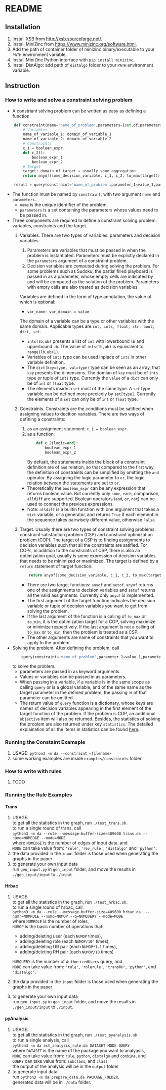 # README

## Installation
1. Install XSB from http://xsb.sourceforge.net/.
2. Install MiniZinc from https://www.minizinc.org/software.html.
3. Add the path of container folder of minizinc binary/executable to your `PATH` environment variable.
4. Install MiniZinc Python interface with `pip install minizinc`.
5. Install DistAlgo: add path of `distalgo` folder to your `PATH` environment variable.

## Instruction

### How to write and solve a constraint solving problem
- A constriant solving problem can be written as easy as defining a function. 
```python
	def constraint(name='name_of_problem',parameters={set,of,parameters}):
		# Variables
		name_of_variable_1: domain_of_variable_1
		name_of_variable_2: domain_of_variable_2
		# Constraints
		c_1 = boolean_expr
		def c_2():
			boolean_expr_1
			boolean_expr_2
		# Target
		target: domain_of_target = usually_some_aggregation
		return anyof(some_decision_variable, c_1, c_2, to_max(target))

	result = query(constraint='name_of_problem',parameter_1=value_1,parameter_2=value_2,...)
```
- The function must be named by `constraint`, with two argument `name` and `parameters`. 
	- `name` is the unique identifier of the problem, 
	- `parameters` is a set containing the parameters whose values need to be passed in.
- Three components are required to define a constraint solving problem: variables, constraints and the target.
	1. Variables. There are two types of variables: parameters and decision variables.
		1. Parameters are variables that must be passed in when the problem is instantiated. Parameters must be explictly declared in the `parameters` argument of a constraint problem.
		2. Decision variables are computed during solving the problem. For some problems such as Sudoku, the partial filled playboard is passed in as a parameter, whose empty cells are indicated by `_` and will be computed as the solution of the problem. Parameters with empty cells are also treated as decision variables.

		Variables are defined in the form of type annotation, the value of which is optional:

		- `var_name: var_domain = value`

	 	The domain of a variable can be a type or other variables with the same domain. Applicable types are `int, ints, float, str, bool, dict, set`.
		- `ints(lb,ub)` presents a list of `int` with lowerbound `lb` and upperbound `ub`. The value of `ints(lb,ub)` is equivalent to `range(lb,ub+1)`.
		- Variables of `ints` type can be used inplace of `ints` in other variable definition.
		- The `dict(key=type, val=type)` type can be seen as an array, that `key` presents the dimensions. The domian of `key` must be of `ints` type or tuple of `ints` type. Currently the `value` of a `dict` can only be of `int` or `float` type.
		- The elements inside a `set` must of the same type. A `set` type variable can be defined more precicely by `set[type]`. Currently the elements of a `set` can only be of `int` or `float` type.
	2. Constraints. Constraints are the conditions must be satified when assigning values to decition variables. There are two ways of defining a constraints:
		1. as an assignment statement: `c_1 = boolean_expr`. 
		2. as a function: 
			```python
				def c_2(logic=and):
					boolean_expr_1
					boolean_expr_2
			```
			By defualt, the statements inside the block of a constraint definition are of `and` relation, so that compared to the first way, the definition of constraints can be simplified by omitting the `and` operator. By assigning the logic parameter to `or`, the logic relation between the statements are set to `or`.
		- Theoretically the `boolean_expr` can be any expression that returns boolean value. But currently only `some`, `each`, comparison, `alldiff` are supported. Boolean operators (`and`, `or`, `not`) can be used to connect the previous expressions.
		- Note: `alldiff` is a builtin function with one argument that takes a `dict` variable, or a generator, and returns `True` if each element in the sequence takes pairwisely different value, otherwise `False`.
	3. Target. Usually there are two types of constraint solving problems: constraint satisfaction problem (CSP) and constraint optimization problem (COP). The target of a CSP is to finding assignments to decision variables such that all the constraints are satified. For COPs, in addition to the constraints of CSP, there is also an optimization goal, usually is some expression of decision variables that needs to be minimized or maximized. The target is defined by a `return` statement of target function: 
		```python
			return anyof(some_decision_variable, c_1, c_2, to_max(target))
		```
		- There are two target functions: `anyof` and `setof`. `anyof` returns one of the assignments to decision variables and `setof` returns all the valid assignments. Currently only `anyof` is implemented.
		- The first argument of the target function indicates the decision variable or tuple of decision variables you want to get from solving the problem.
		- If the last argument of the function is a calling of `to_max` or `to_min`, it is the optimization target for a COP, solving maximize or minimize respectively. If the last argument is not a calling of `to_max` or `to_min`, then the problem is treated as a CSP.
		- The other arguments are name of constraints that you want to apply to the problem.
- Solving the problem. After defining the problem, call 
	```python
		query(constraint='name_of_problem',parameter_1=value_1,parameter_2=value_2,...)
	``` 
	to solve the problem.
	- parameters are passed in as keyword arguments.
	- Values or variables can be passed in as parameters. 
	- When passing in a variable, if a variable is in the same scope as calling `query` or is a global variable,  and of the same name as the target parameter in the defined problem, the passing in of that parameter can be omitted.
	- The return value of `query` function is a dictionary, whose keys are names of decision variables appearing in the first element of the target function of the problem. If the problem is COP, an additional `objective` item will also be returned. Besides, the statistics of solving the problem are also returned under key `statistics`. The detailed explaination of all the items in statistics can be found [here](https://minizinc-python.readthedocs.io/en/latest/_modules/minizinc/result.html).

### Running the Constaint Examsple
1. USAGE: `python3 -m da --constraint <filename>`
2. some working examples are inside `examples/constraints` folder.

### How to write with rules
1. TODO

### Running the Rule Examples
#### Trans
1. USAGE:  
	to get all the statistics in the graph, run `./test_trans.sh`.  
	to run a single round of trans, call  
	`python3 -m da --rule --message-buffer-size=409600 trans.da --nume=NUMEDGE --mode=MODE`  
	where `NUMEDGE` is the number of edges of input data, and  
	`MODE` can take value from: `'rule'`, `'rev_rule'`, `'distalgo'` and `'python'`.
2. the data provided in the `input` folder is those used when generating the graphs in the paper
3. to generate your own input data  
	run `gen_input.py` in `gen_input` folder, and move the results in `./gen_input/input` to `./input`

#### Hrbac
1. USAGE:  
	to get all the statistics in the graph, run `./test_hrbac.sh`.  
	to run a single round of hrbac, call  
	`python3 -m da --rule --message-buffer-size=409600 hrbac.da  --numr=NUMROLE --numq=NUMOP --q=NUMQUERY --mode=MODE`  
	where `NUMROLE` is the number of roles,  
	`NUMOP` is the basic number of operations that: 
	* adding/deleting user (each `NUMOP` times), 
	* adding/deleting role (each `NUMOP/10'` times), 
	* adding/deleting UR pair (each `NUMOP*1.1` times), 
	* adding/deleting RH pair (each `NUMOP/10` times)

	`NUMQUERY` is the number of `AuthorizedUsers` query, and  
	`MODE` can take value from: `'rule'`, `'rolerule'`, `'transRH'`, `'python'`, and `'distalgo'`.
2. the data provided in the `input` folder is those used when generating the graphs in the paper
3. to generate your own input data  
	run `gen_input.py` in `gen_input` folder, and move the results in `./gen_input/input` to `./input`.

#### pyAnalysis
1. USAGE:  
	to get all the statistics in the graph, run `./test_pyanalysis.sh`.  
	to run a single analysis, call  
	`python3 -m da ast_analysis_rule.da DATASET MODE QUERY`  
	where `DATASET` is the name of the package you want to analyasis,  
	`MODE` can take value from: `rule`, `python`, `distalgo` and `combine`, and  
	`QUERY` can take value from: `subclass`, and `class`   
	the output of the analysis will be in the `output` folder
2. to generate input data  
	run `python3 -m da prepare_data.da PACKAGE_FOLDER`.  
	generated data will be in `./data` folder.
